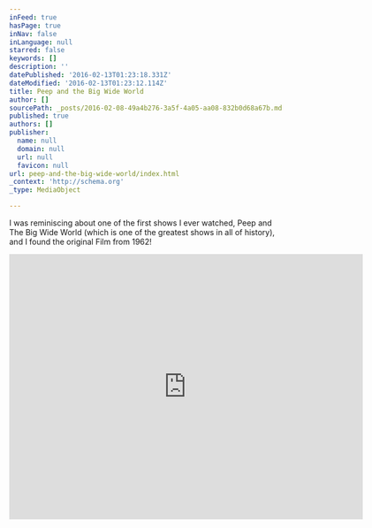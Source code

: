 ```yaml
---
inFeed: true
hasPage: true
inNav: false
inLanguage: null
starred: false
keywords: []
description: ''
datePublished: '2016-02-13T01:23:18.331Z'
dateModified: '2016-02-13T01:23:12.114Z'
title: Peep and the Big Wide World
author: []
sourcePath: _posts/2016-02-08-49a4b276-3a5f-4a05-aa08-832b0d68a67b.md
published: true
authors: []
publisher:
  name: null
  domain: null
  url: null
  favicon: null
url: peep-and-the-big-wide-world/index.html
_context: 'http://schema.org'
_type: MediaObject

---
```

I was reminiscing about one of the first shows I ever watched, Peep and The Big Wide World (which is one of the greatest shows in all of history), and I found the original Film from 1962!

<iframe src="https://cdn.embedly.com/widgets/media.html?src=https%3A%2F%2Fwww.youtube.com%2Fembed%2FFcjY2ONUTn8%3Ffeature%3Doembed&amp;url=https%3A%2F%2Fwww.youtube.com%2Fwatch%3Fv%3DFcjY2ONUTn8%26feature%3Dyoutu.be&amp;image=https%3A%2F%2Fi.ytimg.com%2Fvi%2FFcjY2ONUTn8%2Fhqdefault.jpg&amp;key=b7d04c9b404c499eba89ee7072e1c4f7&amp;type=text%2Fhtml&amp;schema=youtube" width="640" height="480" scrolling="no" frameborder="0" allowfullscreen="allowfullscreen" style=""></iframe>
